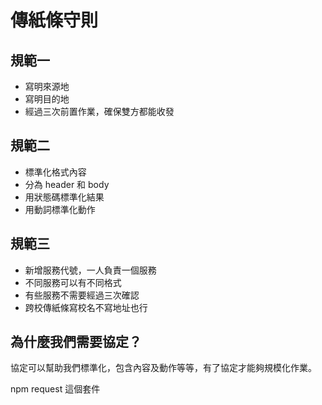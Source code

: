 # 傳紙條守則
## 規範一
- 寫明來源地
- 寫明目的地
- 經過三次前置作業，確保雙方都能收發

## 規範二
- 標準化格式內容
- 分為 header 和 body
- 用狀態碼標準化結果
- 用動詞標準化動作

## 規範三
- 新增服務代號，一人負責一個服務
- 不同服務可以有不同格式
- 有些服務不需要經過三次確認
- 跨校傳紙條寫校名不寫地址也行


## 為什麼我們需要協定？
協定可以幫助我們標準化，包含內容及動作等等，有了協定才能夠規模化作業。

npm request 這個套件
